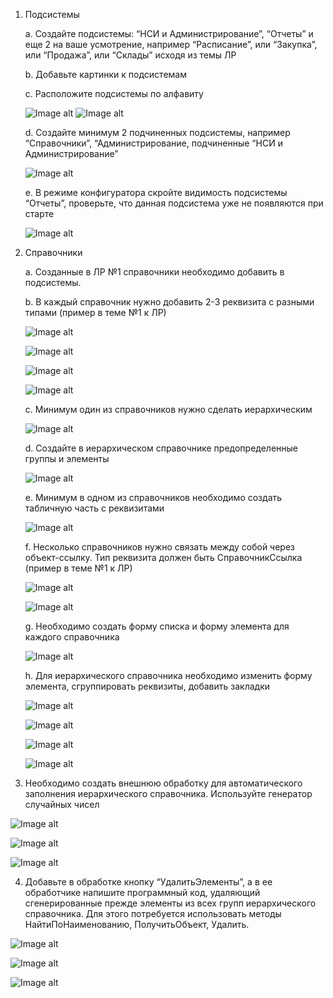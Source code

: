 1. Подсистемы
    
    a. Создайте подсистемы: “НСИ и Администрирование”, “Отчеты” и еще 2 на ваше усмотрение, например “Расписание”, или “Закупка”, или “Продажа”, или “Склады” исходя из темы ЛР
    
    b. Добавьте картинки к подсистемам
    
    c. Расположите подсистемы по алфавиту
    
    ![Image alt](https://github.com/AhEhIOhYou/1c/blob/main/lab2/screenshots/1.png)
    ![Image alt](https://github.com/AhEhIOhYou/1c/blob/main/lab2/screenshots/2.png)
    
    d. Создайте минимум 2 подчиненных подсистемы, например “Справочники”, “Администрирование, подчиненные “НСИ и Администрирование”
    
    ![Image alt](https://github.com/AhEhIOhYou/1c/blob/main/lab2/screenshots/24.png)
    
    e. В режиме конфигуратора скройте видимость подсистемы “Отчеты”, проверьте, что данная подсистема уже не появляются при старте
    
    ![Image alt](https://github.com/AhEhIOhYou/1c/blob/main/lab2/screenshots/25.png)


2. Справочники

    a. Созданные в ЛР №1 справочники необходимо добавить в подсистемы.
    
    b. В каждый справочник нужно добавить 2-3 реквизита с разными типами (пример в теме №1 к ЛР)
    
    ![Image alt](https://github.com/AhEhIOhYou/1c/blob/main/lab2/screenshots/4.png)
    
    ![Image alt](https://github.com/AhEhIOhYou/1c/blob/main/lab2/screenshots/5.png)
    
    ![Image alt](https://github.com/AhEhIOhYou/1c/blob/main/lab2/screenshots/6.png)
    
    ![Image alt](https://github.com/AhEhIOhYou/1c/blob/main/lab2/screenshots/7.png)
    
    c. Минимум один из справочников нужно сделать иерархическим
    
    ![Image alt](https://github.com/AhEhIOhYou/1c/blob/main/lab2/screenshots/8.png)
    
    d. Создайте в иерархическом справочнике предопределенные группы и элементы
    
    ![Image alt](https://github.com/AhEhIOhYou/1c/blob/main/lab2/screenshots/9.png)
    
    e. Минимум в одном из справочников необходимо создать табличную часть с реквизитами
    
    ![Image alt](https://github.com/AhEhIOhYou/1c/blob/main/lab2/screenshots/10.png)
    
    f. Несколько справочников нужно связать между собой через объект-ссылку. Тип реквизита должен быть СправочникСсылка (пример в теме №1 к ЛР)
    
    ![Image alt](https://github.com/AhEhIOhYou/1c/blob/main/lab2/screenshots/11.png)
    
    ![Image alt](https://github.com/AhEhIOhYou/1c/blob/main/lab2/screenshots/12.png)
    
    g. Необходимо создать форму списка и форму элемента для каждого справочника
    
    ![Image alt](https://github.com/AhEhIOhYou/1c/blob/main/lab2/screenshots/13.png)
    
    h. Для иерархического справочника необходимо изменить форму элемента, сгруппировать реквизиты, добавить закладки
    
    ![Image alt](https://github.com/AhEhIOhYou/1c/blob/main/lab2/screenshots/14.png)
    
    ![Image alt](https://github.com/AhEhIOhYou/1c/blob/main/lab2/screenshots/15.png)
    
    ![Image alt](https://github.com/AhEhIOhYou/1c/blob/main/lab2/screenshots/16.png)
    
    ![Image alt](https://github.com/AhEhIOhYou/1c/blob/main/lab2/screenshots/17.png)


3. Необходимо создать внешнюю обработку для автоматического заполнения иерархического справочника. Используйте генератор случайных чисел
    
![Image alt](https://github.com/AhEhIOhYou/1c/blob/main/lab2/screenshots/18.png)
    
![Image alt](https://github.com/AhEhIOhYou/1c/blob/main/lab2/screenshots/19.png)

![Image alt](https://github.com/AhEhIOhYou/1c/blob/main/lab2/screenshots/20.png)


4. Добавьте в обработке кнопку “УдалитьЭлементы”, а в ее обработчике напишите программный код, удаляющий сгенерированные прежде элементы из всех групп иерархического справочника. Для этого потребуется использовать методы НайтиПоНаименованию, ПолучитьОбъект, Удалить.
    
![Image alt](https://github.com/AhEhIOhYou/1c/blob/main/lab2/screenshots/21.png)
    
![Image alt](https://github.com/AhEhIOhYou/1c/blob/main/lab2/screenshots/22.png)

![Image alt](https://github.com/AhEhIOhYou/1c/blob/main/lab2/screenshots/23.png)
